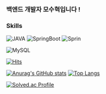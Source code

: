 ### 백엔드 개발자  모수혁입니다 !




### Skills
![JAVA](https://img.shields.io/badge/JAVA-007396?style=flat-square&logo=JAVA&logoColor=black)       ![SpringBoot](https://img.shields.io/badge/SpringBoot-6DB33F?style=flat-square&logo=SpringBoot&logoColor=black)       ![Sprin](https://img.shields.io/badge/Spring-6DB33F?style=flat-square&logo=Spring&logoColor=black)

![MySQL](https://img.shields.io/badge/Mysql-4479A1?style=flat-square&logo=Mysql&logoColor=black)







[![Hits](https://hits.seeyoufarm.com/api/count/incr/badge.svg?url=https%3A%2F%2Fgithub.com%2FMosuhyeok&count_bg=%23FF0000&title_bg=%23FF00E2&icon=&icon_color=%23E7E7E7&title=hits&edge_flat=false)](https://hits.seeyoufarm.com)


[![Anurag's GitHub stats](https://github-readme-stats.vercel.app/api?username=Mosuhyeok&theme=radical)](https://github.com/anuraghazra/github-readme-stats)
[![Top Langs](https://github-readme-stats.vercel.app/api/top-langs/?username=Mosuhyeok&layout=compact&theme=dracula)](https://github.com/Mosuhyeok)




[![Solved.ac Profile](http://mazassumnida.wtf/api/v2/generate_badge?boj=le_effort)](https://solved.ac/le_effort/)
<!--
**Mosuhyeok/Mosuhyeok** is a ✨ _special_ ✨ repository because its `README.md` (this file) appears on your GitHub profile.

Here are some ideas to get you started:

- 🔭 I’m currently working on ...
- 🌱 I’m currently learning ...
- 👯 I’m looking to collaborate on ...
- 🤔 I’m looking for help with ...
- 💬 Ask me about ...
- 📫 How to reach me: ...
- 😄 Pronouns: ...
- ⚡ Fun fact: ...
-->
